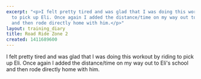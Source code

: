 ```yaml
---
excerpt: "<p>I felt pretty tired and was glad that I was doing this workout by riding
  to pick up Eli. Once again I added the distance/time on my way out to Eli's school
  and then rode directly home with him.</p>"
layout: training_diary
title: Road Ride Zone 2
created: 1411689600
---
```

<p>I felt pretty tired and was glad that I was doing this workout by riding to pick up Eli. Once again I added the distance/time on my way out to Eli's school and then rode directly home with him.</p>
